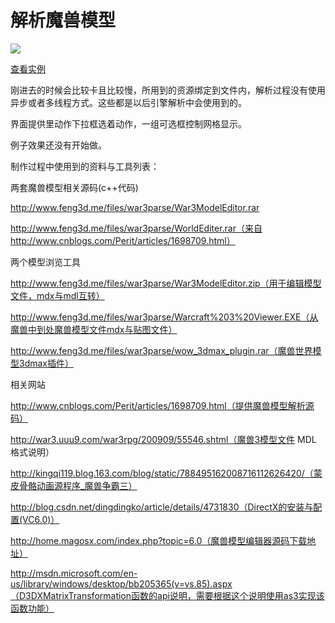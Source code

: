 # 解析魔兽模型

![](http://www.feng3d.me/wordpress/wp-content/uploads/2014/07/20140705213659-300x225.jpg)

[查看实例](http://www.feng3d.me/feng3dDemo/War3modelParse.html)

刚进去的时候会比较卡且比较慢，所用到的资源绑定到文件内，解析过程没有使用异步或者多线程方式。这些都是以后引擎解析中会使用到的。

界面提供里动作下拉框选着动作，一组可选框控制网格显示。

例子效果还没有开始做。

 

制作过程中使用到的资料与工具列表：

两套魔兽模型相关源码(c++代码)

http://www.feng3d.me/files/war3parse/War3ModelEditor.rar

http://www.feng3d.me/files/war3parse/WorldEditer.rar（来自http://www.cnblogs.com/Perit/articles/1698709.html）

两个模型浏览工具

http://www.feng3d.me/files/war3parse/War3ModelEditor.zip（用于编辑模型文件，mdx与mdl互转）

http://www.feng3d.me/files/war3parse/Warcraft%203%20Viewer.EXE（从魔兽中到处魔兽模型文件mdx与贴图文件）

http://www.feng3d.me/files/war3parse/wow_3dmax_plugin.rar（魔兽世界模型3dmax插件）

相关网站

http://www.cnblogs.com/Perit/articles/1698709.html（提供魔兽模型解析源码）

http://war3.uuu9.com/war3rpg/200909/55546.shtml（魔兽3模型文件 MDL 格式说明）

http://kingqi119.blog.163.com/blog/static/788495162008716112626420/（蒙皮骨骼动画源程序_魔兽争霸三）

http://blog.csdn.net/dingdingko/article/details/4731830（DirectX的安装与配置(VC6.0)）

http://home.magosx.com/index.php?topic=6.0（魔兽模型编辑器源码下载地址）

http://msdn.microsoft.com/en-us/library/windows/desktop/bb205365(v=vs.85).aspx（D3DXMatrixTransformation函数的api说明，需要根据这个说明使用as3实现该函数功能）